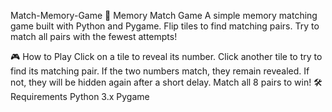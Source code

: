 Match-Memory-Game
🧠 Memory Match Game
A simple memory matching game built with Python and Pygame. Flip tiles to find matching pairs. Try to match all pairs with the fewest attempts!

🎮 How to Play
Click on a tile to reveal its number.
Click another tile to try to find its matching pair.
If the two numbers match, they remain revealed.
If not, they will be hidden again after a short delay.
Match all 8 pairs to win!
🛠 Requirements
Python 3.x
Pygame
